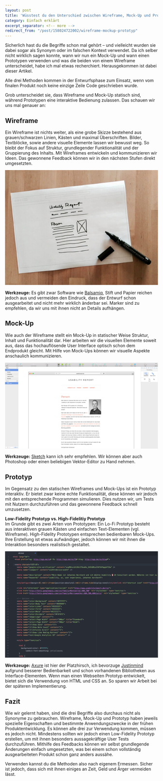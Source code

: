 ```yaml
---
layout: post
title: 'Wüsstest du den Unterschied zwischen Wireframe, Mock-Up und Prototyp?'
category: Einfach erklärt
excerpt_separator: <!-- more -->
redirect_from: "/post/158024722002/wireframe-mockup-prototyp"
---
```


Sicherlich hast du die Begriffe schon mal gehört – und vielleicht wurden sie dabei sogar als Synonym oder im falschen Kontext verwendet. Da ich selber nicht wirklich sagen konnte, wann wir nun ein Mock-Up und wann einen Prototypen verwenden und was die beiden von einem Wireframe unterscheidet, habe ich mal etwas recherchiert. Herausgekommen ist dabei dieser Artikel. <!-- more -->

Alle drei Methoden kommen in der Entwurfsphase zum Einsatz, wenn vom finalen Produkt noch keine einzige Zeile Code geschrieben wurde.

Grob unterscheidet sie, dass Wireframe und Mock-Up statisch sind, während Prototypen eine interaktive Bedienung zulassen. Das schauen wir uns mal genauer an:

## Wireframe

Ein Wireframe ist nichts weiter, als eine grobe Skizze bestehend aus grauen/schwarzen Linien, Kästen und maximal Überschriften. Bilder, Textblöcke, sowie andere visuelle Elemente lassen wir bewusst weg. So bleibt der Fokus auf Struktur, grundlegender Funktionalität und der Gruppierung des Inhalts. Mit Wireframes entwickeln und kommunizieren wir Ideen. Das gewonnene Feedback können wir in den nächsten Stufen direkt umgesetzten.

![Usability Report als Wireframe](assets/wireframe.jpg)

**Werkzeuge:** Es gibt zwar Software wie [Balsamiq](https://balsamiq.com), Stift und Papier reichen jedoch aus und vermeiden den Eindruck, dass der Entwurf schon ausgearbeitet und nicht mehr wirklich änderbar sei. Marker sind zu empfehlen, da wir uns mit ihnen nicht an Details aufhängen.

## Mock-Up

Wie auch der Wireframe stellt ein Mock-Up in statischer Weise Struktur, Inhalt und Funktionalität dar. Hier arbeiten wir die visuellen Elemente soweit aus, dass das hochauflösende User Interface optisch schon dem Endprodukt gleicht. Mit Hilfe von Mock-Ups können wir visuelle Aspekte anschaulich kommunizieren.

![Usability Report in Sketch](assets/mock-up.png)

**Werkzeuge:** [Sketch](https://www.sketchapp.com) kann ich sehr empfehlen. Wir können aber auch Photoshop oder einen beliebigen Vektor-Editor zu Hand nehmen.

## Prototyp

Im Gegensatz zu den statischen Wireframes und Mock-Ups ist ein Prototyp interaktiv. Er bietet zwar keine echte Funktionalität, diese können wir jedoch mit den entsprechende Programmen simulieren. Dies nutzen wir, um Tests mit Nutzern durchzuführen und das gewonnene Feedback schnell umzusetzen.

**Low-Fidelity Prototyp vs. High-Fidelitiy Prototyp**<br>
Im Grunde gibt es zwei Arten von Prototypen: Ein Lo-Fi Prototyp besteht aus interaktiven grauen Kästen und einfachen Text-Elementen (vgl. Wireframe). High-Fidelity Prototypen entsprechen bedienbaren Mock-Ups. Ihre Erstellung ist etwas aufwändiger, jedoch können wir mit ihnen die Interaktion besonders realistisch gestaltet.

![CSS Code in Atom](assets/blog-code.png)

**Werkzeuge:** [Axure](https://www.axure.com) ist hier der Platzhirsch, ich bevorzuge [Justinmind](https://www.justinmind.com) aufgrund besserer Bedienbarkeit und schon vorhandenen Bibliotheken aus Interface-Elementen. Wenn man einen Webseiten Prototyp entwickelt, bietet sich die Verwendung von HTML und CSS an. So sparen wir Arbeit bei der späteren Implementierung.

## Fazit

Wie wir gelernt haben, sind die drei Begriffe also durchaus nicht als Synonyme zu gebrauchen. Wireframe, Mock-Up und Prototyp haben jeweils spezielle Eigenschaften und bestimmte Anwendungszwecke in der frühen Produktentwicklung. Es können alle drei zur Verwendung kommen, müssen es jedoch nicht. Mindestens sollten wir jedoch einen Low-Fidelity Prototyp erstellen, um mit ihnen besonders aussagekräftige User Tests durchzuführen. Mithilfe des Feedbacks können wir selbst grundlegende Änderungen einfach umgesetzten, was bei einem schon vollständig ausgearbeiteten Produkt schon ganz anders aussähe.

Verwenden kannst du die Methoden also nach eigenem Ermessen. Sicher ist jedoch, dass sich mit ihnen einiges an Zeit, Geld und Ärger vermeiden lässt.

